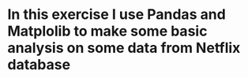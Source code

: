 # In this exercise I use Pandas and Matplolib to make some basic analysis on some data from Netflix database
